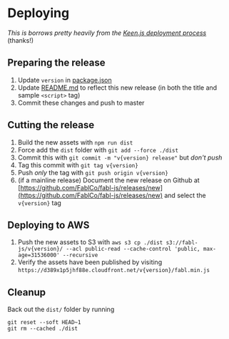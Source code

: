 # Deploying

*This is borrows pretty heavily from the [Keen.js deployment process](https://github.com/keen/keen-js/blob/master/DEPLOYING.md)* (thanks!)

## Preparing the release

1. Update `version` in [package.json](package.json)
2. Update [README.md](README.md) to reflect this new release (in both the title and sample `<script>` tag)
3. Commit these changes and push to master

## Cutting the release

1. Build the new assets with `npm run dist`
2. Force add the `dist` folder with `git add --force ./dist`
3. Commit this with `git commit -m "v{version} release"` but *don't push*
4. Tag this commit with `git tag v{version}`
5. Push *only* the tag with `git push origin v{version}`
6. (if a mainline release) Document the new release on Github at [https://github.com/FablCo/fabl-js/releases/new](https://github.com/FablCo/fabl-js/releases/new) and select the `v{version}` tag

## Deploying to AWS

1. Push the new assets to S3 with `aws s3 cp ./dist s3://fabl-js/v{version}/ --acl public-read --cache-control 'public, max-age=31536000' --recursive`
2. Verify the assets have been published by visiting `https://d389x1p5jhf88e.cloudfront.net/v{version}/fabl.min.js`

## Cleanup

Back out the `dist/` folder by running

```
git reset --soft HEAD~1
git rm --cached ./dist
```
